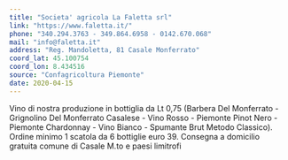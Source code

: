 ```yaml
---
title: "Societa' agricola La Faletta srl"
link: "https://www.faletta.it/"
phone: "340.294.3763 - 349.864.6958 - 0142.670.068"
mail: "info@faletta.it"
address: "Reg. Mandoletta, 81 Casale Monferrato"
coord_lat: 45.100754
coord_lon: 8.434516
source: "Confagricoltura Piemonte"
date: 2020-04-15
---
```


Vino di nostra produzione in bottiglia da Lt 0,75 (Barbera Del Monferrato - Grignolino Del Monferrato Casalese - Vino Rosso - Piemonte Pinot Nero - Piemonte Chardonnay - Vino Bianco - Spumante Brut Metodo Classico).
Ordine minimo 1 scatola da 6 bottiglie euro 39.
Consegna a domicilio gratuita comune di Casale M.to e paesi limitrofi
